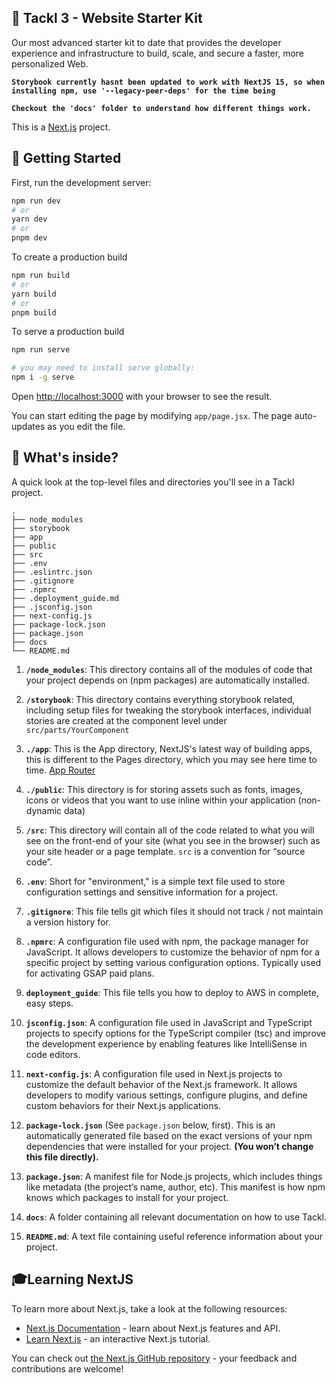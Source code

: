 ## 💫 Tackl 3 - Website Starter Kit

Our most advanced starter kit to date that provides the developer experience and infrastructure to build, scale, and secure a faster, more personalized Web.

**`Storybook currently hasnt been updated to work with NextJS 15, so when installing npm, use '--legacy-peer-deps' for the time being`**

**`Checkout the 'docs' folder to understand how different things work.`**

This is a [Next.js](https://nextjs.org/) project.

## 🚀 Getting Started

First, run the development server:

```bash
npm run dev
# or
yarn dev
# or
pnpm dev
```

To create a production build

```bash
npm run build
# or
yarn build
# or
pnpm build
```

To serve a production build

```bash
npm run serve

# you may need to install serve globally:
npm i -g serve
```

Open [http://localhost:3000](http://localhost:3000) with your browser to see the result.

You can start editing the page by modifying `app/page.jsx`. The page auto-updates as you edit the file.

## 🧐 What's inside?

A quick look at the top-level files and directories you'll see in a Tackl project.

    .
    ├── node_modules
    ├── storybook
    ├── app
    ├── public
    ├── src
    ├── .env
    ├── .eslintrc.json
    ├── .gitignore
    ├── .npmrc
    ├── .deployment_guide.md
    ├── .jsconfig.json
    ├── next-config.js
    ├── package-lock.json
    ├── package.json
    ├── docs
    └── README.md

1.  **`/node_modules`**: This directory contains all of the modules of code that your project depends on (npm packages) are automatically installed.

2.  **`/storybook`**: This directory contains everything storybook related, including setup files for tweaking the storybook interfaces, individual stories are created at the component level under `src/parts/YourComponent`

3.  **`./app`**: This is the App directory, NextJS's latest way of building apps, this is different to the Pages directory, which you may see here time to time. [App Router](https://nextjs.org/docs/app)

4.  **`./public`**: This directory is for storing assets such as fonts, images, icons or videos that you want to use inline within your application (non-dynamic data)

5.  **`/src`**: This directory will contain all of the code related to what you will see on the front-end of your site (what you see in the browser) such as your site header or a page template. `src` is a convention for “source code”.

6.  **`.env`**: Short for "environment," is a simple text file used to store configuration settings and sensitive information for a project.

7.  **`.gitignore`**: This file tells git which files it should not track / not maintain a version history for.

8.  **`.npmrc`**: A configuration file used with npm, the package manager for JavaScript. It allows developers to customize the behavior of npm for a specific project by setting various configuration options. Typically used for activating GSAP paid plans.

9.  **`deployment_guide`**: This file tells you how to deploy to AWS in complete, easy steps.

10. **`jsconfig.json`**: A configuration file used in JavaScript and TypeScript projects to specify options for the TypeScript compiler (tsc) and improve the development experience by enabling features like IntelliSense in code editors.

11. **`next-config.js`**: A configuration file used in Next.js projects to customize the default behavior of the Next.js framework. It allows developers to modify various settings, configure plugins, and define custom behaviors for their Next.js applications.

12. **`package-lock.json`** (See `package.json` below, first). This is an automatically generated file based on the exact versions of your npm dependencies that were installed for your project. **(You won’t change this file directly).**

13. **`package.json`**: A manifest file for Node.js projects, which includes things like metadata (the project’s name, author, etc). This manifest is how npm knows which packages to install for your project.

14. **`docs`**: A folder containing all relevant documentation on how to use Tackl.

15. **`README.md`**: A text file containing useful reference information about your project.

## 🎓Learning NextJS

To learn more about Next.js, take a look at the following resources:

- [Next.js Documentation](https://nextjs.org/docs) - learn about Next.js features and API.
- [Learn Next.js](https://nextjs.org/learn) - an interactive Next.js tutorial.

You can check out [the Next.js GitHub repository](https://github.com/vercel/next.js/) - your feedback and contributions are welcome!
